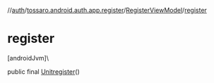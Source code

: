 //[auth](../../../index.md)/[tossaro.android.auth.app.register](../index.md)/[RegisterViewModel](index.md)/[register](register.md)

# register

[androidJvm]\

public final [Unit](https://kotlinlang.org/api/latest/jvm/stdlib/kotlin/-unit/index.html)[register](register.md)()
